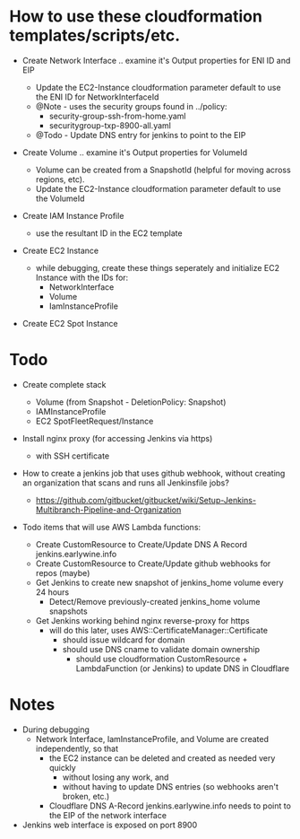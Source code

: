# How to use these cloudformation templates/scripts/etc.
- Create Network Interface .. examine it's Output properties for ENI ID and EIP
  - Update the EC2-Instance cloudformation parameter default to use the ENI ID for NetworkInterfaceId
  - @Note - uses the security groups found in ../policy:
    - security-group-ssh-from-home.yaml
    - securitygroup-txp-8900-all.yaml
  - @Todo - Update DNS entry for jenkins to point to the EIP

- Create Volume .. examine it's Output properties for VolumeId
  - Volume can be created from a SnapshotId (helpful for moving across regions, etc).
  - Update the EC2-Instance cloudformation parameter default to use the VolumeId

- Create IAM Instance Profile
  - use the resultant ID in the EC2 template

- Create EC2 Instance
  - while debugging, create these things seperately and initialize EC2 Instance with the IDs for:
    - NetworkInterface
    - Volume
    - IamInstanceProfile

- Create EC2 Spot Instance

# Todo
- Create complete stack
  - Volume (from Snapshot - DeletionPolicy: Snapshot)
  - IAMInstanceProfile
  - EC2 SpotFleetRequest/Instance
- Install nginx proxy (for accessing Jenkins via https)
  - with SSH certificate

- How to create a jenkins job that uses github webhook, without creating an organization that scans and runs all Jenkinsfile jobs?
  - https://github.com/gitbucket/gitbucket/wiki/Setup-Jenkins-Multibranch-Pipeline-and-Organization

- Todo items that will use AWS Lambda functions:
  - Create CustomResource to Create/Update DNS A Record jenkins.earlywine.info
  - Create CustomResource to Create/Update github webhooks for repos (maybe)
  - Get Jenkins to create new snapshot of jenkins_home volume every 24 hours
    - Detect/Remove previously-created jenkins_home volume snapshots
  - Get Jenkins working behind nginx reverse-proxy for https
    - will do this later, uses AWS::CertificateManager::Certificate
      - should issue wildcard for domain
      - should use DNS cname to validate domain ownership
        - should use cloudformation CustomResource + LambdaFunction (or Jenkins) to update DNS in Cloudflare

# Notes
- During debugging
  - Network Interface, IamInstanceProfile, and Volume are created independently, so that
    - the EC2 instance can be deleted and created as needed very quickly
      - without losing any work, and
      - without having to update DNS entries (so webhooks aren't broken, etc.)
    - Cloudflare DNS A-Record jenkins.earlywine.info needs to point to the EIP of the network interface
- Jenkins web interface is exposed on port 8900

